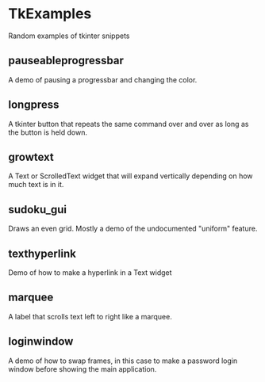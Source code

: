 # TkExamples
Random examples of tkinter snippets

## pauseableprogressbar

A demo of pausing a progressbar and changing the color.

## longpress

A tkinter button that repeats the same command over and over as long as the button is held down.

## growtext

A Text or ScrolledText widget that will expand vertically depending on how much text is in it.

## sudoku_gui

Draws an even grid. Mostly a demo of the undocumented "uniform" feature.

## texthyperlink

Demo of how to make a hyperlink in a Text widget

## marquee

A label that scrolls text left to right like a marquee.

## loginwindow

A demo of how to swap frames, in this case to make a password login window before showing the main application.
